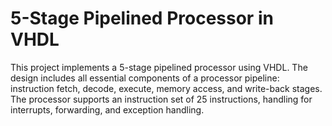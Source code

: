 # 5-Stage Pipelined Processor in VHDL

This project implements a 5-stage pipelined processor using VHDL. The design includes all essential components of a processor pipeline: instruction fetch, decode, execute, memory access, and write-back stages. The processor supports an instruction set of 25 instructions, handling for interrupts, forwarding, and exception handling.
